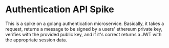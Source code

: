 # Authentication API Spike

This is a spike on a golang authentication microservice. Basically, it takes a request, returns a message to be signed by a users' ethereum private key, verifies with the provided public key, and if it's correct returns a JWT with the appropriate session data. 
